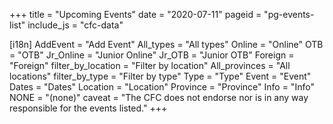 +++
title = "Upcoming Events"
date = "2020-07-11"
pageid = "pg-events-list"
include_js = "cfc-data"

[i18n]
    AddEvent = "Add Event"
    All_types = "All types"
    Online = "Online"
    OTB = "OTB"
    Jr_Online = "Junior Online"
    Jr_OTB = "Junior OTB"
    Foreign = "Foreign"
    filter_by_location = "Filter by location"
    All_provinces = "All locations"
    filter_by_type = "Filter by type"
    Type = "Type"
    Event = "Event"
    Dates = "Dates"
    Location = "Location"
    Province = "Province"
    Info = "Info"
    NONE = "(none)"
    caveat = "The CFC does not endorse nor is in any way responsible for the events listed."
+++


